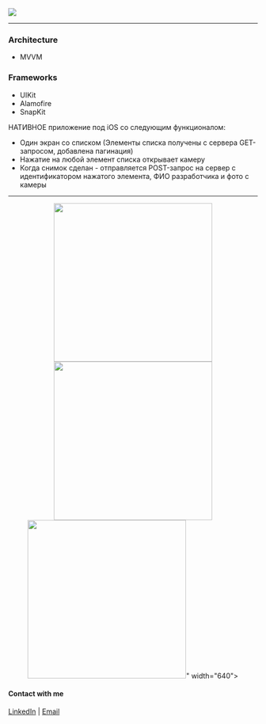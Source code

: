 <img src="https://img.shields.io/badge/Swift-UIKit-success">


---

### Architecture
- MVVM
### Frameworks
- UIKit
- Alamofire
- SnapKit

НАТИВНОЕ приложение под iOS со следующим функционалом:
- Один экран со списком (Элементы списка получены с сервера GET-запросом,
добавлена пагинация)
- Нажатие на любой элемент списка открывает камеру
- Когда снимок сделан - отправляется POST-запрос на сервер с идентификатором
нажатого элемента, ФИО разработчика и фото с камеры


---
<p align="center">
      <img src="https://github.com/ThugiOS/TestBS/blob/main/Media/scrollShort.gif" width="320"> <img src="https://github.com/ThugiOS/TestBS/blob/main/Media/sendPhoto.gif" width="320">
            <img src="<img src="https://github.com/ThugiOS/TestBS/blob/main/Media/sendPhoto.gif" width="320">" width="640">
</p>

#### Contact with me
[LinkedIn](https://www.linkedin.com/in/artem-swift/) | [Email](mailto:artem.ios.nikitin@gmail.com "artem.ios.nikitin@gmail.com")
